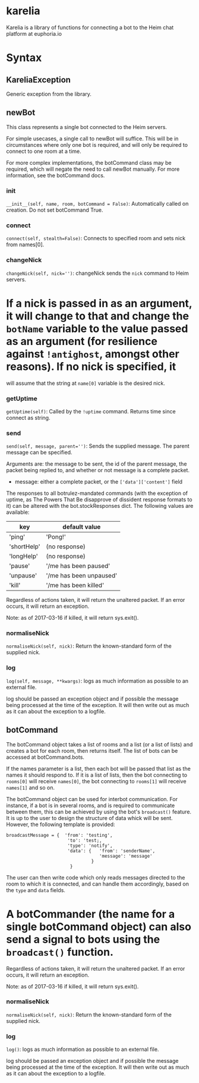 karelia
======
Karelia is a library of functions for connecting a bot to the Heim chat
platform at euphoria.io

Syntax
======
KareliaException
------

Generic exception from the library.

newBot
------

This class represents a single bot connected to the Heim servers.

For simple usecases, a single call to newBot will suffice. This will be in
circumstances where only one bot is required, and will only be required to
connect to one room at a time.

For more complex implementations, the botCommand class may be required,
which will negate the need to call newBot manually. For more information,
see the botCommand docs.

### __init__
`__init__(self, name, room, botCommand = False)`: 
Automatically called on creation. Do not set botCommand True.

### connect
`connect(self, stealth=False)`: 
Connects to specified room and sets nick from names[0].

### changeNick
`changeNick(self, nick='')`: 
changeNick sends the `nick` command to Heim servers.

If a nick is passed in as an argument, it will change to that and change
the `botName` variable to the value passed as an argument (for resilience
against `!antighost`, amongst other reasons). If no nick is specified, it
=======
will assume that the string at `name[0]` variable is the desired nick.


### getUptime
`getUptime(self)`: 
Called by the `!uptime` command. Returns time since connect as string.

### send
`send(self, message, parent='')`: 
Sends the supplied message. The parent message can be specified.

Arguments are: the message to be sent, the id of the parent message, the
packet being replied to, and whether or not message is a complete packet.

- message:  either a complete packet, or the `['data']['content']` field

The responses to all botrulez-mandated commands (with the exception of
uptime, as The Powers That Be disapprove of dissident response formats
to it) can be altered with the bot.stockResponses dict. The following
values are available:

| key           | default value             |
|---------------|---------------------------|
| 'ping'        | 'Pong!'                   |
| 'shortHelp'   | (no response)             |
| 'longHelp'    | (no response)             |
| 'pause'       | '/me has been paused'     |
| 'unpause'     | '/me has been unpaused'   |
| 'kill'        | '/me has been killed'     |

Regardless of actions taken, it will return the unaltered packet. If an
error occurs, it will return an exception.

Note: as of 2017-03-16 if killed, it will return sys.exit().

### normaliseNick
`normaliseNick(self, nick)`: 
Return the known-standard form of the supplied nick.

### log
`log(self, message, **kwargs)`: 
logs as much information as possible to an external file.

log should be passed an exception object and if possible the message being
processed at the time of the exception. It will then write out as much as
it can about the exception to a logfile.

botCommand
------

The botCommand object takes a list of rooms and a list (or a list of lists)
and creates a bot for each room, then returns itself. The list of bots can
be accessed at botCommand.bots.

If the names parameter is a list, then each bot will be passed that list as
the names it should respond to. If it is a list of lists, then the bot
connecting to `rooms[0]` will receive `names[0]`, the bot connecting to
`rooms[1]` will receive `names[1]` and so on.

The botCommand object can be used for interbot communication. For instance,
if a bot is in several rooms, and is required to communicate between them,
this can be achieved by using the bot's `broadcast()` feature. It is up to
the user to design the structure of data whick will be sent. However, the
following template is provided:

```
broadcastMessage = {  'from': 'testing',
                       'to': 'test;,
                       'type': 'notify',
                       'data': {   'from': 'senderName',
                                   'message': 'message'
                                }
                        }
```

The user can then write code which only reads messages directed to the room
to which it is connected, and can handle them accordingly, based on the
`type` and `data` fields.

A botCommander (the name for a single botCommand object) can also send a
signal to bots using the `broadcast()` function.
=======
Regardless of actions taken, it will return the unaltered packet. If an
error occurs, it will return an exception.

Note: as of 2017-03-16 if killed, it will return sys.exit().

### normaliseNick
`normaliseNick(self, nick)`: 
Return the known-standard form of the supplied nick.

### log
`log()`: 
logs as much information as possible to an external file.

log should be passed an exception object and if possible the message being
processed at the time of the exception. It will then write out as much as
it can about the exception to a logfile.